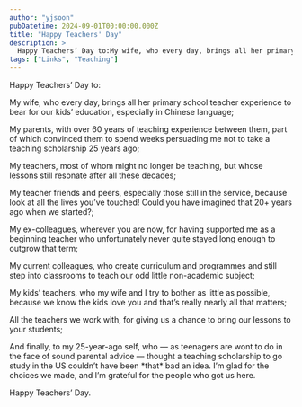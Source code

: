 ```yaml
---
author: "yjsoon"
pubDatetime: 2024-09-01T00:00:00.000Z
title: "Happy Teachers' Day"
description: >
  Happy Teachers’ Day to:My wife, who every day, brings all her primary school teacher experience to bear for our kids’ education, especially in Chinese...
tags: ["Links", "Teaching"]
---
```



Happy Teachers’ Day to:  
  
My wife, who every day, brings all her primary school teacher experience to bear for our kids’ education, especially in Chinese language;  
  
My parents, with over 60 years of teaching experience between them, part of which convinced them to spend weeks persuading me not to take a teaching scholarship 25 years ago;  
  
My teachers, most of whom might no longer be teaching, but whose lessons still resonate after all these decades;  
  
My teacher friends and peers, especially those still in the service, because look at all the lives you’ve touched! Could you have imagined that 20+ years ago when we started?;  
  
My ex-colleagues, wherever you are now, for having supported me as a beginning teacher who unfortunately never quite stayed long enough to outgrow that term;  
  
My current colleagues, who create curriculum and programmes and still step into classrooms to teach our odd little non-academic subject;  
  
My kids’ teachers, who my wife and I try to bother as little as possible, because we know the kids love you and that’s really nearly all that matters;  
  
All the teachers we work with, for giving us a chance to bring our lessons to your students;  
  
And finally, to my 25-year-ago self, who — as teenagers are wont to do in the face of sound parental advice — thought a teaching scholarship to go study in the US couldn’t have been \*that\* bad an idea. I’m glad for the choices we made, and I’m grateful for the people who got us here.  
  
Happy Teachers’ Day.